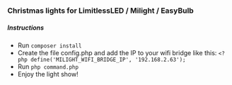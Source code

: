 ### Christmas lights for LimitlessLED / Milight / EasyBulb

##### Instructions

* Run `composer install`
* Create the file config.php and add the IP to your wifi bridge like this: `<?php define('MILIGHT_WIFI_BRIDGE_IP', '192.168.2.63');`
* Run `php command.php`
* Enjoy the light show!
